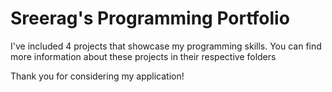 # Sreerag's Programming Portfolio

I've included 4 projects that showcase my programming skills. You can find more information about these projects in their respective folders

Thank you for considering my application!
